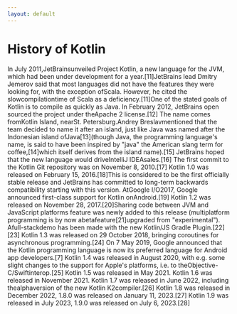 ```yaml
---
layout: default
---
```

# History of Kotlin
In July 2011,JetBrainsunveiled Project Kotlin, a new language for the JVM, which had been under development for a year.[11]JetBrains lead Dmitry Jemerov said that most languages did not have the features they were looking for, with the exception ofScala. However, he cited the slowcompilationtime of Scala as a deficiency.[11]One of the stated goals of Kotlin is to compile as quickly as Java. In February 2012, JetBrains open sourced the project under theApache 2 license.[12]
The name comes fromKotlin Island, nearSt. Petersburg.Andrey Breslavmentioned that the team decided to name it after an island, just like Java was named after the Indonesian island ofJava[13](though Java, the programming language's name, is said to have been inspired by "java" the American slang term for coffee,[14]which itself derives from the island name).[15]
JetBrains hoped that the new language would driveIntelliJ IDEAsales.[16]
The first commit to the Kotlin Git repository was on November 8, 2010.[17]
Kotlin 1.0 was released on February 15, 2016.[18]This is considered to be the first officially stable release and JetBrains has committed to long-term backwards compatibility starting with this version.
AtGoogle I/O2017, Google announced first-class support for Kotlin onAndroid.[19]
Kotlin 1.2 was released on November 28, 2017.[20]Sharing code between JVM and JavaScript platforms feature was newly added to this release (multiplatform programming is by now abetafeature[21]upgraded from "experimental"). Afull-stackdemo has been made with the new Kotlin/JS Gradle Plugin.[22][23]
Kotlin 1.3 was released on 29 October 2018, bringing coroutines for asynchronous programming.[24]
On 7 May 2019, Google announced that the Kotlin programming language is now its preferred language for Android app developers.[7]
Kotlin 1.4 was released in August 2020, with e.g. some slight changes to the support for Apple's platforms, i.e. to theObjective-C/Swiftinterop.[25]
Kotlin 1.5 was released in May 2021.
Kotlin 1.6 was released in November 2021.
Kotlin 1.7 was released in June 2022, including thealphaversion of the new Kotlin K2compiler.[26]
Kotlin 1.8 was released in December 2022, 1.8.0 was released on January 11, 2023.[27]
Kotlin 1.9 was released in July 2023, 1.9.0 was released on July 6, 2023.[28]

